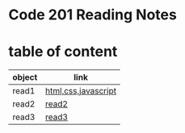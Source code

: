 # Code 201 Reading Notes



# table of content

| object | link |
| --- | ----------- |
| read1 | [html,css,javascript](https://suhaib079.github.io/class201/read1) |
| read2 | [read2](https://suhaib079.github.io/class201/class02) |
| read3 | [read3](https://suhaib079.github.io/class201/read3)








